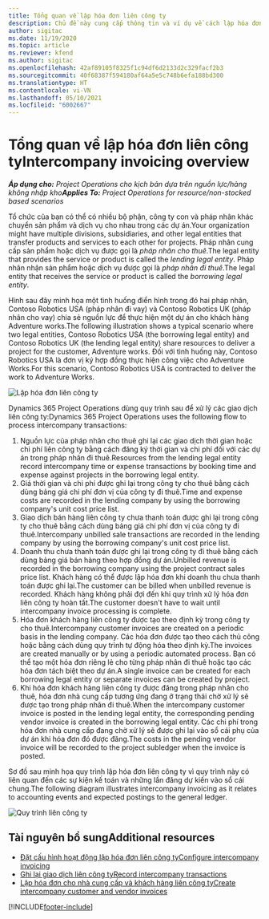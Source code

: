 ```yaml
---
title: Tổng quan về lập hóa đơn liên công ty
description: Chủ đề này cung cấp thông tin và ví dụ về cách lập hóa đơn liên công ty cho các dự án.
author: sigitac
ms.date: 11/19/2020
ms.topic: article
ms.reviewer: kfend
ms.author: sigitac
ms.openlocfilehash: 42af89105f8325f1c94df6d2133d2c329facf2b3
ms.sourcegitcommit: 40f68387f594180af64a5e5c748b6efa188bd300
ms.translationtype: HT
ms.contentlocale: vi-VN
ms.lasthandoff: 05/10/2021
ms.locfileid: "6002667"
---
```

# <a name="intercompany-invoicing-overview"></a><span data-ttu-id="ed488-103">Tổng quan về lập hóa đơn liên công ty</span><span class="sxs-lookup"><span data-stu-id="ed488-103">Intercompany invoicing overview</span></span>

<span data-ttu-id="ed488-104">_**Áp dụng cho:** Project Operations cho kịch bản dựa trên nguồn lực/hàng không nhập kho_</span><span class="sxs-lookup"><span data-stu-id="ed488-104">_**Applies To:** Project Operations for resource/non-stocked based scenarios_</span></span>

<span data-ttu-id="ed488-105">Tổ chức của bạn có thể có nhiều bộ phận, công ty con và pháp nhân khác chuyển sản phẩm và dịch vụ cho nhau trong các dự án.</span><span class="sxs-lookup"><span data-stu-id="ed488-105">Your organization might have multiple divisions, subsidiaries, and other legal entities that transfer products and services to each other for projects.</span></span> <span data-ttu-id="ed488-106">Pháp nhân cung cấp sản phẩm hoặc dịch vụ được gọi là *pháp nhân cho thuê*.</span><span class="sxs-lookup"><span data-stu-id="ed488-106">The legal entity that provides the service or product is called the *lending legal entity*.</span></span> <span data-ttu-id="ed488-107">Pháp nhân nhận sản phẩm hoặc dịch vụ được gọi là *pháp nhân đi thuê*.</span><span class="sxs-lookup"><span data-stu-id="ed488-107">The legal entity that receives the service or product is called the *borrowing legal entity*.</span></span>

<span data-ttu-id="ed488-108">Hình sau đây minh họa một tình huống điển hình trong đó hai pháp nhân, Contoso Robotics USA (pháp nhân đi vay) và Contoso Robotics UK (pháp nhân cho vay) chia sẻ nguồn lực để thực hiện một dự án cho khách hàng Adventure works.</span><span class="sxs-lookup"><span data-stu-id="ed488-108">The following illustration shows a typical scenario where two legal entities, Contoso Robotics USA (the borrowing legal entity) and Contoso Robotics UK (the lending legal entity) share resources to deliver a project for the customer, Adventure works.</span></span> <span data-ttu-id="ed488-109">Đối với tình huống này, Contoso Robotics USA là đơn vị ký hợp đồng thực hiện công việc cho Adventure Works.</span><span class="sxs-lookup"><span data-stu-id="ed488-109">For this scenario, Contoso Robotics USA is contracted to deliver the work to Adventure Works.</span></span>

![Lập hóa đơn liên công ty](./media/IntercompanyScenario.png) 

<span data-ttu-id="ed488-111">Dynamics 365 Project Operations dùng quy trình sau để xử lý các giao dịch liên công ty:</span><span class="sxs-lookup"><span data-stu-id="ed488-111">Dynamics 365 Project Operations uses the following flow to process intercompany transactions:</span></span>

1. <span data-ttu-id="ed488-112">Nguồn lực của pháp nhân cho thuê ghi lại các giao dịch thời gian hoặc chi phí liên công ty bằng cách đăng ký thời gian và chi phí đối với các dự án trong pháp nhân đi thuê.</span><span class="sxs-lookup"><span data-stu-id="ed488-112">Resources from the lending legal entity record intercompany time or expense transactions by booking time and expense against projects in the borrowing legal entity.</span></span>
2. <span data-ttu-id="ed488-113">Giá thời gian và chi phí được ghi lại trong công ty cho thuê bằng cách dùng bảng giá chi phí đơn vị của công ty đi thuê.</span><span class="sxs-lookup"><span data-stu-id="ed488-113">Time and expense costs are recorded in the lending company by using the borrowing company's unit cost price list.</span></span>
3. <span data-ttu-id="ed488-114">Giao dịch bán hàng liên công ty chưa thanh toán được ghi lại trong công ty cho thuê bằng cách dùng bảng giá chi phí đơn vị của công ty đi thuê.</span><span class="sxs-lookup"><span data-stu-id="ed488-114">Intercompany unbilled sale transactions are recorded in the lending company by using the borrowing company's unit cost price list.</span></span>
4. <span data-ttu-id="ed488-115">Doanh thu chưa thanh toán được ghi lại trong công ty đi thuê bằng cách dùng bảng giá bán hàng theo hợp đồng dự án.</span><span class="sxs-lookup"><span data-stu-id="ed488-115">Unbilled revenue is recorded in the borrowing company using the project contract sales price list.</span></span> <span data-ttu-id="ed488-116">Khách hàng có thể được lập hóa đơn khi doanh thu chưa thanh toán được ghi lại.</span><span class="sxs-lookup"><span data-stu-id="ed488-116">The customer can be billed when unbilled revenue is recorded.</span></span> <span data-ttu-id="ed488-117">Khách hàng không phải đợi đến khi quy trình xử lý hóa đơn liên công ty hoàn tất.</span><span class="sxs-lookup"><span data-stu-id="ed488-117">The customer doesn't have to wait until intercompany invoice processing is complete.</span></span>
5. <span data-ttu-id="ed488-118">Hóa đơn khách hàng liên công ty được tạo theo định kỳ trong công ty cho thuê.</span><span class="sxs-lookup"><span data-stu-id="ed488-118">Intercompany customer invoices are created on a periodic basis in the lending company.</span></span> <span data-ttu-id="ed488-119">Các hóa đơn được tạo theo cách thủ công hoặc bằng cách dùng quy trình tự động hóa theo định kỳ.</span><span class="sxs-lookup"><span data-stu-id="ed488-119">The invoices are created manually or by using a periodic automated process.</span></span> <span data-ttu-id="ed488-120">Bạn có thể tạo một hóa đơn riêng lẻ cho từng pháp nhân đi thuê hoặc tạo các hóa đơn tách biệt theo dự án.</span><span class="sxs-lookup"><span data-stu-id="ed488-120">A single invoice can be created for each borrowing legal entity or separate invoices can be created by project.</span></span>
6. <span data-ttu-id="ed488-121">Khi hóa đơn khách hàng liên công ty được đăng trong pháp nhân cho thuê, hóa đơn nhà cung cấp tương ứng đang ở trạng thái chờ xử lý sẽ được tạo trong pháp nhân đi thuê.</span><span class="sxs-lookup"><span data-stu-id="ed488-121">When the intercompany customer invoice is posted in the lending legal entity, the corresponding pending vendor invoice is created in the borrowing legal entity.</span></span> <span data-ttu-id="ed488-122">Các chi phí trong hóa đơn nhà cung cấp đang chờ xử lý sẽ được ghi lại vào sổ cái phụ của dự án khi hóa đơn đó được đăng.</span><span class="sxs-lookup"><span data-stu-id="ed488-122">The costs in the pending vendor invoice will be recorded to the project subledger when the invoice is posted.</span></span>

<span data-ttu-id="ed488-123">Sơ đồ sau minh họa quy trình lập hóa đơn liên công ty vì quy trình này có liên quan đến các sự kiện kế toán và những lần đăng dự kiến vào sổ cái chung.</span><span class="sxs-lookup"><span data-stu-id="ed488-123">The following diagram illustrates intercompany invoicing as it relates to accounting events and expected postings to the general ledger.</span></span>

![Quy trình liên công ty](./media/IntercompanyFlow.png)

## <a name="additional-resources"></a><span data-ttu-id="ed488-125">Tài nguyên bổ sung</span><span class="sxs-lookup"><span data-stu-id="ed488-125">Additional resources</span></span>

- [<span data-ttu-id="ed488-126">Đặt cấu hình hoạt động lập hóa đơn liên công ty</span><span class="sxs-lookup"><span data-stu-id="ed488-126">Configure intercompany invoicing</span></span>](configure-intercompany-invoicing.md)
- [<span data-ttu-id="ed488-127">Ghi lại giao dịch liên công ty</span><span class="sxs-lookup"><span data-stu-id="ed488-127">Record intercompany transactions</span></span>](create-intercompany-transactions.md)
- [<span data-ttu-id="ed488-128">Lập hóa đơn cho nhà cung cấp và khách hàng liên công ty</span><span class="sxs-lookup"><span data-stu-id="ed488-128">Create intercompany customer and vendor invoices</span></span>](create-intercompany-customer-vendor-invoices.md)


[!INCLUDE[footer-include](../includes/footer-banner.md)]